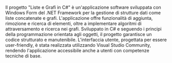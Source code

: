 Il progetto "Liste e Grafi in C#" è un'applicazione software sviluppata con Windows Form del .NET Framework per la gestione di strutture dati come liste concatenate e grafi. L'applicazione offre funzionalità di aggiunta, rimozione e ricerca di elementi, oltre a implementare algoritmi di attraversamento e ricerca nei grafi. Sviluppato in C# e seguendo i principi della programmazione orientata agli oggetti, il progetto garantisce un codice strutturato e manutenibile. L'interfaccia utente, progettata per essere user-friendly, è stata realizzata utilizzando Visual Studio Community, rendendo l'applicazione accessibile anche a utenti con competenze tecniche di base.
